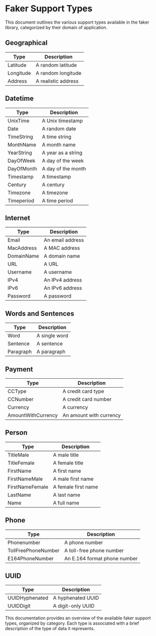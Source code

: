 # Faker Support Types

This document outlines the various support types available in the faker library, categorized by their domain of application.

## Geographical

| Type | Description |
|------|-------------|
| Latitude | A random latitude |
| Longitude | A random longitude |
| Address | A realistic address |

## Datetime

| Type | Description |
|------|-------------|
| UnixTime | A Unix timestamp |
| Date | A random date |
| TimeString | A time string |
| MonthName | A month name |
| YearString | A year as a string |
| DayOfWeek | A day of the week |
| DayOfMonth | A day of the month |
| Timestamp | A timestamp |
| Century | A century |
| Timezone | A timezone |
| Timeperiod | A time period |

## Internet

| Type | Description |
|------|-------------|
| Email | An email address |
| MacAddress | A MAC address |
| DomainName | A domain name |
| URL | A URL |
| Username | A username |
| IPv4 | An IPv4 address |
| IPv6 | An IPv6 address |
| Password | A password |

## Words and Sentences

| Type | Description |
|------|-------------|
| Word | A single word |
| Sentence | A sentence |
| Paragraph | A paragraph |

## Payment

| Type | Description |
|------|-------------|
| CCType | A credit card type |
| CCNumber | A credit card number |
| Currency | A currency |
| AmountWithCurrency | An amount with currency |

## Person

| Type | Description |
|------|-------------|
| TitleMale | A male title |
| TitleFemale | A female title |
| FirstName | A first name |
| FirstNameMale | A male first name |
| FirstNameFemale | A female first name |
| LastName | A last name |
| Name | A full name |

## Phone

| Type | Description |
|------|-------------|
| Phonenumber | A phone number |
| TollFreePhoneNumber | A toll-free phone number |
| E164PhoneNumber | An E.164 format phone number |

## UUID

| Type | Description |
|------|-------------|
| UUIDHyphenated | A hyphenated UUID |
| UUIDDigit | A digit-only UUID |

This documentation provides an overview of the available faker support types, organized by category. Each type is associated with a brief description of the type of data it represents.